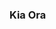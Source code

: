 ### Kia Ora

<!--
**forrestbe/forrestbe** is a ✨ _special_ ✨ repository because its `README.md` (this file) appears on your GitHub profile.
- 🔭 I’m currently working at keylight
- ⚡ Fun fact: I'm a 🥝
-->
